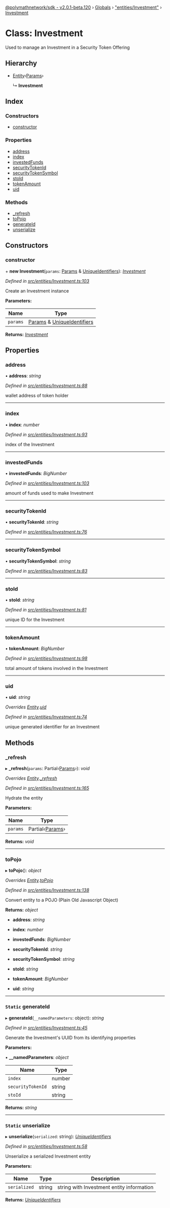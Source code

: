 [@polymathnetwork/sdk - v2.0.1-beta.120](../README.md) › [Globals](../globals.md) › ["entities/Investment"](../modules/_entities_investment_.md) › [Investment](_entities_investment_.investment.md)

# Class: Investment

Used to manage an Investment in a Security Token Offering

## Hierarchy

- [Entity](_entities_entity_.entity.md)‹[Params](../interfaces/_entities_investment_.params.md)›

  ↳ **Investment**

## Index

### Constructors

- [constructor](_entities_investment_.investment.md#constructor)

### Properties

- [address](_entities_investment_.investment.md#address)
- [index](_entities_investment_.investment.md#index)
- [investedFunds](_entities_investment_.investment.md#investedfunds)
- [securityTokenId](_entities_investment_.investment.md#securitytokenid)
- [securityTokenSymbol](_entities_investment_.investment.md#securitytokensymbol)
- [stoId](_entities_investment_.investment.md#stoid)
- [tokenAmount](_entities_investment_.investment.md#tokenamount)
- [uid](_entities_investment_.investment.md#uid)

### Methods

- [\_refresh](_entities_investment_.investment.md#_refresh)
- [toPojo](_entities_investment_.investment.md#topojo)
- [generateId](_entities_investment_.investment.md#static-generateid)
- [unserialize](_entities_investment_.investment.md#static-unserialize)

## Constructors

### constructor

\+ **new Investment**(`params`: [Params](../interfaces/_entities_investment_.params.md) & [UniqueIdentifiers](../interfaces/_entities_investment_.uniqueidentifiers.md)): _[Investment](_entities_investment_.investment.md)_

_Defined in [src/entities/Investment.ts:103](https://github.com/PolymathNetwork/polymath-sdk/blob/1da5bc5/src/entities/Investment.ts#L103)_

Create an Investment instance

**Parameters:**

| Name     | Type                                                                                                                                    |
| -------- | --------------------------------------------------------------------------------------------------------------------------------------- |
| `params` | [Params](../interfaces/_entities_investment_.params.md) & [UniqueIdentifiers](../interfaces/_entities_investment_.uniqueidentifiers.md) |

**Returns:** _[Investment](_entities_investment_.investment.md)_

## Properties

### address

• **address**: _string_

_Defined in [src/entities/Investment.ts:88](https://github.com/PolymathNetwork/polymath-sdk/blob/1da5bc5/src/entities/Investment.ts#L88)_

wallet address of token holder

---

### index

• **index**: _number_

_Defined in [src/entities/Investment.ts:93](https://github.com/PolymathNetwork/polymath-sdk/blob/1da5bc5/src/entities/Investment.ts#L93)_

index of the Investment

---

### investedFunds

• **investedFunds**: _BigNumber_

_Defined in [src/entities/Investment.ts:103](https://github.com/PolymathNetwork/polymath-sdk/blob/1da5bc5/src/entities/Investment.ts#L103)_

amount of funds used to make Investment

---

### securityTokenId

• **securityTokenId**: _string_

_Defined in [src/entities/Investment.ts:76](https://github.com/PolymathNetwork/polymath-sdk/blob/1da5bc5/src/entities/Investment.ts#L76)_

---

### securityTokenSymbol

• **securityTokenSymbol**: _string_

_Defined in [src/entities/Investment.ts:83](https://github.com/PolymathNetwork/polymath-sdk/blob/1da5bc5/src/entities/Investment.ts#L83)_

---

### stoId

• **stoId**: _string_

_Defined in [src/entities/Investment.ts:81](https://github.com/PolymathNetwork/polymath-sdk/blob/1da5bc5/src/entities/Investment.ts#L81)_

unique ID for the Investment

---

### tokenAmount

• **tokenAmount**: _BigNumber_

_Defined in [src/entities/Investment.ts:98](https://github.com/PolymathNetwork/polymath-sdk/blob/1da5bc5/src/entities/Investment.ts#L98)_

total amount of tokens involved in the Investment

---

### uid

• **uid**: _string_

_Overrides [Entity](_entities_entity_.entity.md).[uid](_entities_entity_.entity.md#abstract-uid)_

_Defined in [src/entities/Investment.ts:74](https://github.com/PolymathNetwork/polymath-sdk/blob/1da5bc5/src/entities/Investment.ts#L74)_

unique generated identifier for an Investment

## Methods

### \_refresh

▸ **\_refresh**(`params`: Partial‹[Params](../interfaces/_entities_investment_.params.md)›): _void_

_Overrides [Entity](_entities_entity_.entity.md).[\_refresh](_entities_entity_.entity.md#abstract-_refresh)_

_Defined in [src/entities/Investment.ts:165](https://github.com/PolymathNetwork/polymath-sdk/blob/1da5bc5/src/entities/Investment.ts#L165)_

Hydrate the entity

**Parameters:**

| Name     | Type                                                             |
| -------- | ---------------------------------------------------------------- |
| `params` | Partial‹[Params](../interfaces/_entities_investment_.params.md)› |

**Returns:** _void_

---

### toPojo

▸ **toPojo**(): _object_

_Overrides [Entity](_entities_entity_.entity.md).[toPojo](_entities_entity_.entity.md#abstract-topojo)_

_Defined in [src/entities/Investment.ts:138](https://github.com/PolymathNetwork/polymath-sdk/blob/1da5bc5/src/entities/Investment.ts#L138)_

Convert entity to a POJO (Plain Old Javascript Object)

**Returns:** _object_

- **address**: _string_

- **index**: _number_

- **investedFunds**: _BigNumber_

- **securityTokenId**: _string_

- **securityTokenSymbol**: _string_

- **stoId**: _string_

- **tokenAmount**: _BigNumber_

- **uid**: _string_

---

### `Static` generateId

▸ **generateId**(`__namedParameters`: object): _string_

_Defined in [src/entities/Investment.ts:45](https://github.com/PolymathNetwork/polymath-sdk/blob/1da5bc5/src/entities/Investment.ts#L45)_

Generate the Investment's UUID from its identifying properties

**Parameters:**

▪ **\_\_namedParameters**: _object_

| Name              | Type   |
| ----------------- | ------ |
| `index`           | number |
| `securityTokenId` | string |
| `stoId`           | string |

**Returns:** _string_

---

### `Static` unserialize

▸ **unserialize**(`serialized`: string): _[UniqueIdentifiers](../interfaces/_entities_investment_.uniqueidentifiers.md)_

_Defined in [src/entities/Investment.ts:58](https://github.com/PolymathNetwork/polymath-sdk/blob/1da5bc5/src/entities/Investment.ts#L58)_

Unserialize a serialized Investment entity

**Parameters:**

| Name         | Type   | Description                               |
| ------------ | ------ | ----------------------------------------- |
| `serialized` | string | string with Investment entity information |

**Returns:** _[UniqueIdentifiers](../interfaces/_entities_investment_.uniqueidentifiers.md)_
